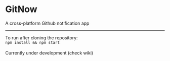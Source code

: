 # GitNow
A cross-platform Github notification app

***

To run after cloning the repository: <br>
`npm install && npm start`
<br><br>
Currently under development (check wiki)
